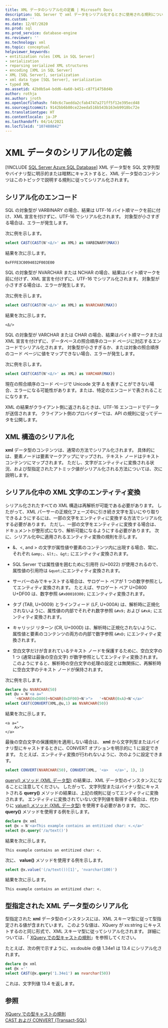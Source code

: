 ```yaml
---
title: XML データのシリアル化の定義 | Microsoft Docs
description: SQL Server で xml データをシリアル化するときに使用される規則について学習します。
ms.custom: ''
ms.date: 12/07/2020
ms.prod: sql
ms.prod_service: database-engine
ms.reviewer: ''
ms.technology: xml
ms.topic: conceptual
helpviewer_keywords:
- entitization rules [XML in SQL Server]
- serialization
- reparsing serialized XML structures
- encoding [XML in SQL Server]
- XML [SQL Server], serialization
- xml data type [SQL Server], serialization
- typed XML
ms.assetid: 42b0b5a4-bdd6-4a60-b451-c87f14758d4b
author: rothja
ms.author: jroth
ms.openlocfilehash: f40c6c7aedda2cfab4747a271ff5f12e395ecd48
ms.sourcegitcommit: 9142bb6b80ce22eeda516b543b163eb9918bc72e
ms.translationtype: HT
ms.contentlocale: ja-JP
ms.lasthandoff: 04/14/2021
ms.locfileid: "107488842"
---
```

# <a name="define-the-serialization-of-xml-data"></a>XML データのシリアル化の定義
[!INCLUDE [SQL Server Azure SQL Database](../../includes/applies-to-version/sql-asdb.md)]
  XML データ型を SQL 文字列型やバイナリ型に明示的または暗黙にキャストすると、XML データ型のコンテンツはこのトピックで説明する規則に従ってシリアル化されます。  
  
## <a name="serialization-encoding"></a>シリアル化のエンコード  
 SQL の対象型が VARBINARY の場合、結果は UTF-16 バイト順マークを前に付け、XML 宣言を付けずに、UTF-16 でシリアル化されます。 対象型が小さすぎる場合は、エラーが発生します。  
  
 次に例を示します。  
  
```sql
select CAST(CAST(N'<Δ/>' as XML) as VARBINARY(MAX))  
```  
  
 結果を次に示します。  
  
```console
0xFFFE3C0094032F003E00  
```  
  
 SQL の対象型が NVARCHAR または NCHAR の場合、結果はバイト順マークを前に付けず、XML 宣言を付けずに、UTF-16 でシリアル化されます。 対象型が小さすぎる場合は、エラーが発生します。  
  
 次に例を示します。  
  
```sql
select CAST(CAST(N'<Δ/>' as XML) as NVARCHAR(MAX))  
```  
  
 結果を次に示します。  
  
```console
<Δ/>  
```  
  
 SQL の対象型が VARCHAR または CHAR の場合、結果はバイト順マークまたは XML 宣言を付けずに、データベースの照合順序のコード ページに対応するエンコードでシリアル化されます。 対象型が小さすぎるか、または対象の照合順序のコード ページに値をマップできない場合、エラーが発生します。  
  
 次に例を示します。  
  
```sql
select CAST(CAST(N'<Δ/>' as XML) as VARCHAR(MAX))  
```  
  
 現在の照合順序のコード ページで Unicode 文字 Δ を表すことができない場合、エラーになる可能性があります。または、特定のエンコードで表されることになります。  
  
 XML の結果がクライアント側に返されるときは、UTF-16 エンコードでデータが送信されます。 クライアント側のプロバイダーでは、API の規則に従ってデータを公開します。  
  
## <a name="serialization-of-the-xml-structures"></a>XML 構造のシリアル化  
 **xml** データ型のコンテンツは、通常の方法でシリアル化されます。 具体的には、要素ノードは要素マークアップにマップされ、テキスト ノードはテキスト コンテンツにマップされます。 ただし、文字がエンティティに変換される状況、および型指定されたアトミック値がシリアル化される方法については、次に説明します。  
  
## <a name="entitization-of-xml-characters-during-serialization"></a>シリアル化中の XML 文字のエンティティ変換  
 シリアル化されたすべての XML 構造は再解析が可能である必要があります。 したがって、XML パーサーの正規化フェーズ中に引き続き文字を互いにやり取りできるようにするには、一部の文字をエンティティに変換する方法でシリアル化する必要があります。 ただし、一部の文字をエンティティに変換する場合は、ドキュメントが整形式になり、解析可能になるようにする必要があります。 次に、シリアル化中に適用されるエンティティ変換の規則を示します。  
  
-   &、\<, and > の文字が属性値や要素のコンテンツ内に出現する場合、常に、それぞれ `&amp;`、`&lt;`、`&gt;` にエンティティ変換されます。  
  
-   SQL Server では属性値を囲むために引用符 (U+0022) が使用されるので、属性値の引用符は `&quot;`にエンティティ変換されます。  
  
-   サーバーのみでキャストする場合は、サロゲート ペアが 1 つの数字参照としてエンティティ変換されます。 たとえば、サロゲート ペア U+D800 U+DF00 は、数字参照 `&#x00010300;` にエンティティ変換されます。  
  
-   タブ (TAB, U+0009) とラインフィード (LF, U+000A) は、解析時に正規化されないように、属性値の内部でそれぞれ数字参照 `&#x9;` および `&#xA;` にエンティティ変換されます。  
  
-   キャリッジ リターン (CR, U+000D) は、解析時に正規化されないように、属性値と要素のコンテンツの両方の内部で数字参照 `&#xD;` にエンティティ変換されます。  
  
-   空白文字だけが含まれているテキスト ノードを保護するために、空白文字の 1 つ (通常は最後の空白文字) が数字参照としてエンティティ変換されます。 このようにすると、解析時の空白文字の処理の設定とは無関係に、再解析時に空白文字のテキスト ノードが保持されます。  
  
 次に例を示します。  
  
```sql
declare @u NVARCHAR(50)  
set @u = N'<a a="  
    '+NCHAR(0xD800)+NCHAR(0xDF00)+N'>">   '+NCHAR(0xA)+N'</a>'  
select CAST(CONVERT(XML,@u,1) as NVARCHAR(50))  
```  
  
 結果を次に示します。  
  
```console
<a a="  
    𐌀>">     
</a>  
```  
  
 最後の空白文字の保護規則を適用しない場合は、 **xml** から文字列型またはバイナリ型にキャストするときに、CONVERT オプションを明示的に 1 に設定できます。 たとえば、エンティティ変換が行われないように、次のように設定できます。  
  
```sql
select CONVERT(NVARCHAR(50), CONVERT(XML, '<a>   </a>', 1), 1)  
```  
  
 [query() メソッド (XML データ型)](../../t-sql/xml/query-method-xml-data-type.md) の結果は、XML データ型のインスタンスになることに注意してください。 したがって、文字列型またはバイナリ型にキャストされる **query()** メソッドの結果は、上記の規則に従ってエンティティに変換されます。 エンティティに変換されていない文字列値を取得する場合は、代わりに [value() メソッド (XML データ型)](../../t-sql/xml/value-method-xml-data-type.md) を使用する必要があります。 次に、 **query()** メソッドを使用する例を示します。  
  
```sql
declare @x xml  
set @x = N'<a>This example contains an entitized char: <.</a>'  
select @x.query('/a/text()')  
```  
  
 結果を次に示します。  
  
```console
This example contains an entitized char: <.  
```  
  
 次に、 **value()** メソッドを使用する例を示します。  
  
```sql
select @x.value('(/a/text())[1]', 'nvarchar(100)')  
```  
  
 結果を次に示します。  
  
```console
This example contains an entitized char: <.  
```  
  
## <a name="serializing-a-typed-xml-data-type"></a>型指定された XML データ型のシリアル化  
 型指定された **xml** データ型のインスタンスには、XML スキーマ型に従って型指定される値が含まれています。 このような値は、XQuery が xs:string にキャストするのと同じ形式で、XML スキーマ型に従ってシリアル化されます。 詳細については、「 [XQuery での型キャストの規則](../../xquery/type-casting-rules-in-xquery.md)」を参照してください。  
  
 たとえば、次の例で示すように、xs:double の値 1.34e1 は 13.4 にシリアル化されます。  
  
```sql
declare @x xml  
set @x =''  
select CAST(@x.query('1.34e1') as nvarchar(50))  
```  
  
 これは、文字列値 13.4 を返します。  
  
## <a name="see-also"></a>参照  
 [XQuery での型キャストの規則](../../xquery/type-casting-rules-in-xquery.md)   
 [CAST および CONVERT &#40;Transact-SQL&#41;](../../t-sql/functions/cast-and-convert-transact-sql.md)
 
